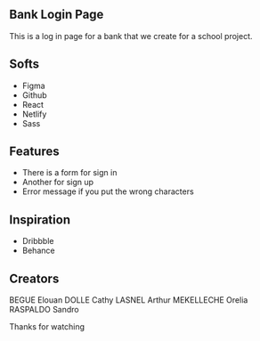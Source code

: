 ## Bank Login Page

This is a log in page for a bank that we create for a school project.

## Softs 

- Figma 
- Github
- React
- Netlify
- Sass

## Features

- There is a form for sign in
- Another for sign up
- Error message if you put the wrong characters

## Inspiration

- Dribbble
- Behance

## Creators

BEGUE Elouan
DOLLE Cathy
LASNEL Arthur
MEKELLECHE Orelia
RASPALDO Sandro

Thanks for watching

